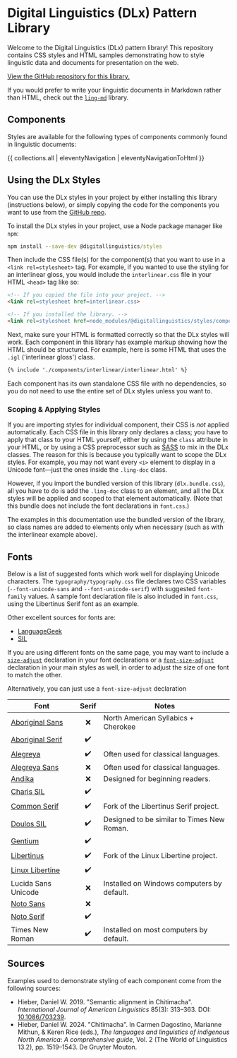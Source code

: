 # Digital Linguistics (DLx) Pattern Library

Welcome to the Digital Linguistics (DLx) pattern library! This repository contains CSS styles and HTML samples demonstrating how to style linguistic data and documents for presentation on the web.

[View the GitHub repository for this library.][GitHub]

If you would prefer to write your linguistic documents in Markdown rather than HTML, check out the [`ling-md`][ling-md] library.

## Components

Styles are available for the following types of components commonly found in linguistic documents:

<!-- Hide the 'Home' option in the components list. -->
<style>
.body-nav li:first-child {
  display: none;
}
</style>

<nav class=body-nav>
  {{ collections.all | eleventyNavigation | eleventyNavigationToHtml }}
</nav>

## Using the DLx Styles

You can use the DLx styles in your project by either installing this library (instructions below), or simply copying the code for the components you want to use from the [GitHub repo][GitHub].

To install the DLx styles in your project, use a Node package manager like `npm`:

```cmd
npm install --save-dev @digitallinguistics/styles
```

Then include the CSS file(s) for the component(s) that you want to use in a `<link rel=stylesheet>` tag. For example, if you wanted to use the styling for an interlinear gloss, you would include the `interlinear.css` file in your HTML `<head>` tag like so:

```html
<!-- If you copied the file into your project. -->
<link rel=stylesheet href=interlinear.css>

<!-- If you installed the library. -->
<link rel=stylesheet href=node_modules/@digitallinguistics/styles/components/interlinear/interlinear.css>
```

Next, make sure your HTML is formatted correctly so that the DLx styles will work. Each component in this library has example markup showing how the HTML should be structured. For example, here is some HTML that uses the `.igl` ('interlinear gloss') class.

```html
{% include './components/interlinear/interlinear.html' %}
```

Each component has its own standalone CSS file with no dependencies, so you do not need to use the entire set of DLx styles unless you want to.

### Scoping & Applying Styles

If you are importing styles for individual component, their CSS is _not_ applied automatically. Each CSS file in this library only declares a class; you have to apply that class to your HTML yourself, either by using the `class` attribute in your HTML, or by using a CSS preprocessor such as [SASS] to mix in the DLx classes. The reason for this is because you typically want to scope the DLx styles. For example, you may not want every `<i>` element to display in a Unicode font—just the ones inside the `.ling-doc` class.

However, if you import the bundled version of this library (`dlx.bundle.css`), all you have to do is add the `.ling-doc` class to an element, and all the DLx styles will be applied and scoped to that element automatically. (Note that this bundle does not include the font declarations in `font.css`.)

The examples in this documentation use the bundled version of the library, so class names are added to elements only when necessary (such as with the interlinear example above).

## Fonts

Below is a list of suggested fonts which work well for displaying Unicode characters. The `typography/typography.css` file declares two CSS variables (`--font-unicode-sans` and `--font-unicode-serif`) with suggested `font-family` values. A sample font declaration file is also included in `font.css`, using the Libertinus Serif font as an example.

Other excellent sources for fonts are:

- [LanguageGeek]
- [SIL]

If you are using different fonts on the same page, you may want to include a [`size-adjust`][size-adjust] declaration in your font declarations or a [`font-size-adjust`][font-size-adjust] declaration in your main styles as well, in order to adjust the size of one font to match the other.

Alternatively, you can just use a `font-size-adjust` declaration

| Font                           | Serif | Notes                                      |
| ------------------------------ | :---: | ------------------------------------------ |
| [Aboriginal Sans][Aboriginal]  |   ❌   | North American Syllabics + Cherokee        |
| [Aboriginal Serif][Aboriginal] |   ✔️   |                                            |
| [Alegreya]                     |   ✔️   | Often used for classical languages.        |
| [Alegreya Sans][Alegreya]      |   ❌   | Often used for classical languages.        |
| [Andika]                       |   ❌   | Designed for beginning readers.            |
| [Charis SIL]                   |   ✔️   |                                            |
| [Common Serif]                 |   ✔️   | Fork of the Libertinus Serif project.      |
| [Doulos SIL]                   |   ✔️   | Designed to be similar to Times New Roman. |
| [Gentium]                      |   ✔️   |                                            |
| [Libertinus]                   |   ✔️   | Fork of the Linux Libertine project.       |
| [Linux Libertine]              |   ✔️   |                                            |
| Lucida Sans Unicode            |   ❌   | Installed on Windows computers by default. |
| [Noto Sans][Noto]              |   ❌   |                                            |
| [Noto Serif][Noto]             |   ✔️   |                                            |
| Times New Roman                |   ✔️   | Installed on most computers by default.    |

## Sources

Examples used to demonstrate styling of each component come from the following sources:

- Hieber, Daniel W. 2019. "Semantic alignment in Chitimacha". <cite>International Journal of American Linguistics</cite> 85(3): 313–363. DOI: [10.1086/703239](https://doi.org/10.1086/703239).
- Hieber, Daniel W. 2024. "Chitimacha". In Carmen Dagostino, Marianne Mithun, & Keren Rice (eds.), <cite>The languages and linguistics of indigenous North America: A comprehensive guide</cite>, Vol. 2 (The World of Linguistics 13.2), pp. 1519–1543. De Gruyter Mouton.

<!-- LINKS -->
[Aboriginal]:       https://www.languagegeek.com/font/fontdownload.html#Full_Unicode
[Alegreya]:         https://huertatipografica.com/en/fonts/alegreya-ht-pro
[Andika]:           https://software.sil.org/andika/
[Charis SIL]:       https://software.sil.org/charis/
[Common Serif]:     https://github.com/StefanPeev/Common-Serif
[Doulos SIL]:       https://software.sil.org/doulos/
[font-size-adjust]: https://developer.mozilla.org/en-US/docs/Web/CSS/font-size-adjust
[Gentium]:          https://software.sil.org/gentium/
[GitHub]:           https://github.com/digitallinguistics/styles/
[LanguageGeek]:     https://www.languagegeek.com/font/fontdownload.html
[Libertinus]:       https://github.com/alerque/libertinus
[ling-md]:          https://github.com/digitallinguistics/ling-md/
[Linux Libertine]:  https://www.fontsquirrel.com/fonts/linux-libertine
[Noto]:             https://fonts.google.com/noto
[SASS]:             https://sass-lang.com/
[SIL]:              https://software.sil.org/fonts/
[size-adjust]:      https://developer.mozilla.org/en-US/docs/Web/CSS/@font-face/size-adjust
